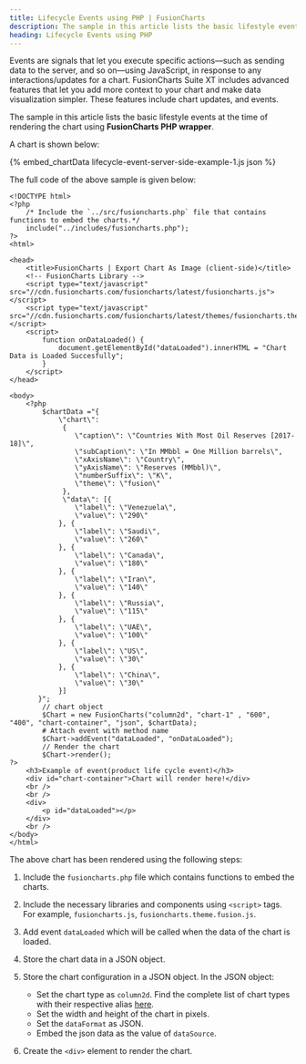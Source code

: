 ```yaml
---
title: Lifecycle Events using PHP | FusionCharts
description: The sample in this article lists the basic lifestyle events at the time of rendering the chart using PHP.
heading: Lifecycle Events using PHP
---
```


Events are signals that let you execute specific actions—such as sending data to the server, and so on—using JavaScript, in response to any interactions/updates for a chart. FusionCharts Suite XT includes advanced features that let you add more context to your chart and make data visualization simpler. These features include chart updates, and events.

The sample in this article lists the basic lifestyle events at the time of rendering the chart using **FusionCharts PHP wrapper**.

A chart is shown below:

{% embed_chartData lifecycle-event-server-side-example-1.js json %}

The full code of the above sample is given below:

```
<!DOCTYPE html>
<?php
    /* Include the `../src/fusioncharts.php` file that contains functions to embed the charts.*/
    include("../includes/fusioncharts.php");
?>
<html>

<head>
    <title>FusionCharts | Export Chart As Image (client-side)</title>
    <!-- FusionCharts Library -->
    <script type="text/javascript" src="//cdn.fusioncharts.com/fusioncharts/latest/fusioncharts.js"></script>
    <script type="text/javascript" src="//cdn.fusioncharts.com/fusioncharts/latest/themes/fusioncharts.theme.fusion.js"></script>
    <script>
        function onDataLoaded() {
            document.getElementById("dataLoaded").innerHTML = "Chart Data is Loaded Succesfully";
        }
    </script>
</head>

<body>
    <?php
        $chartData ="{  
            \"chart\":
             {  
                \"caption\": \"Countries With Most Oil Reserves [2017-18]\",
                \"subCaption\": \"In MMbbl = One Million barrels\",
                \"xAxisName\": \"Country\",
                \"yAxisName\": \"Reserves (MMbbl)\",
                \"numberSuffix\": \"K\",
                \"theme\": \"fusion\"
             },
             \"data\": [{
                \"label\": \"Venezuela\",
                \"value\": \"290\"
            }, {
                \"label\": \"Saudi\",
                \"value\": \"260\"
            }, {
                \"label\": \"Canada\",
                \"value\": \"180\"
            }, {
                \"label\": \"Iran\",
                \"value\": \"140\"
            }, {
                \"label\": \"Russia\",
                \"value\": \"115\"
            }, {
                \"label\": \"UAE\",
                \"value\": \"100\"
            }, {
                \"label\": \"US\",
                \"value\": \"30\"
            }, {
                \"label\": \"China\",
                \"value\": \"30\"
            }]
       }";
        // chart object
        $Chart = new FusionCharts("column2d", "chart-1" , "600", "400", "chart-container", "json", $chartData);
        # Attach event with method name
        $Chart->addEvent("dataLoaded", "onDataLoaded");
        // Render the chart
        $Chart->render();
?>
    <h3>Example of event(product life cycle event)</h3>
    <div id="chart-container">Chart will render here!</div>
    <br />
    <br />
    <div>
        <p id="dataLoaded"></p>
    </div>
    <br />
</body>
</html>
```

The above chart has been rendered using the following steps:

1. Include the `fusioncharts.php` file which contains functions to embed the charts.

2. Include the necessary libraries and components using `<script>` tags. For example, `fusioncharts.js`, `fusioncharts.theme.fusion.js`.

3. Add event `dataLoaded` which will be called when the data of the chart is loaded.

4. Store the chart data in a JSON object.

5. Store the chart configuration in a JSON object. In the JSON object:
    * Set the chart type as `column2d`. Find the complete list of chart types with their respective alias [here](https://www.fusioncharts.com/dev/chart-guide/list-of-charts).
    * Set the width and height of the chart in pixels. 
    * Set the `dataFormat` as JSON.
    * Embed the json data as the value of `dataSource`.

6. Create the `<div>` element to render the chart.